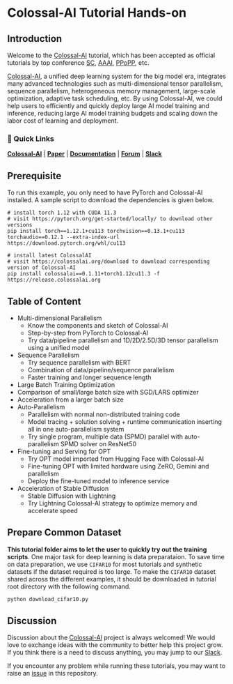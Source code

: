 # Colossal-AI Tutorial Hands-on

## Introduction

Welcome to the [Colossal-AI](https://github.com/hpcaitech/ColossalAI) tutorial, which has been accepted as official tutorials by top conference [SC](https://sc22.supercomputing.org/), [AAAI](https://aaai.org/Conferences/AAAI-23/), [PPoPP](https://ppopp23.sigplan.org/), etc.


[Colossal-AI](https://github.com/hpcaitech/ColossalAI), a unified deep learning system for the big model era, integrates
many advanced technologies such as multi-dimensional tensor parallelism, sequence parallelism, heterogeneous memory management,
large-scale optimization, adaptive task scheduling, etc. By using Colossal-AI, we could help users to efficiently and
quickly deploy large AI model training and inference, reducing large AI model training budgets and scaling down the labor cost of learning and deployment.

### 🚀 Quick Links

[**Colossal-AI**](https://github.com/hpcaitech/ColossalAI) |
[**Paper**](https://arxiv.org/abs/2110.14883) |
[**Documentation**](https://www.colossalai.org/) |
[**Forum**](https://github.com/hpcaitech/ColossalAI/discussions) |
[**Slack**](https://join.slack.com/t/colossalaiworkspace/shared_invite/zt-z7b26eeb-CBp7jouvu~r0~lcFzX832w)


## Prerequisite

To run this example, you only need to have PyTorch and Colossal-AI installed. A sample script to download the dependencies is given below.

```
# install torch 1.12 with CUDA 11.3
# visit https://pytorch.org/get-started/locally/ to download other versions
pip install torch==1.12.1+cu113 torchvision==0.13.1+cu113 torchaudio==0.12.1 --extra-index-url https://download.pytorch.org/whl/cu113

# install latest ColossalAI
# visit https://colossalai.org/download to download corresponding version of Colossal-AI
pip install colossalai==0.1.11+torch1.12cu11.3 -f https://release.colossalai.org
```


## Table of Content

 - Multi-dimensional Parallelism
   - Know the components and sketch of Colossal-AI
   - Step-by-step from PyTorch to Colossal-AI
   - Try data/pipeline parallelism and 1D/2D/2.5D/3D tensor parallelism using a unified model
 - Sequence Parallelism
   - Try sequence parallelism with BERT
   - Combination of data/pipeline/sequence parallelism
   - Faster training and longer sequence length
  - Large Batch Training Optimization
   - Comparison of small/large batch size with SGD/LARS optimizer
   - Acceleration from a larger batch size
 - Auto-Parallelism
   - Parallelism with normal non-distributed training code
   - Model tracing + solution solving + runtime communication inserting all in one auto-parallelism system
   - Try single program, multiple data (SPMD) parallel with auto-parallelism SPMD solver on ResNet50
 - Fine-tuning and Serving for OPT
   - Try OPT model imported from Hugging Face with Colossal-AI
   - Fine-tuning OPT with limited hardware using ZeRO, Gemini and parallelism
   - Deploy the fine-tuned model to inference service
 - Acceleration of Stable Diffusion
   - Stable Diffusion with Lightning
   - Try Lightning Colossal-AI strategy to optimize memory and accelerate speed

## Prepare Common Dataset

**This tutorial folder aims to let the user to quickly try out the training scripts**. One major task for deep learning is data preparataion. To save time on data preparation, we use `CIFAR10` for most tutorials and synthetic datasets if the dataset required is too large. To make the `CIFAR10` dataset shared across the different examples, it should be downloaded in tutorial root directory with the following command.

```python
python download_cifar10.py
```


## Discussion

Discussion about the [Colossal-AI](https://github.com/hpcaitech/ColossalAI) project is always welcomed! We would love to exchange ideas with the community to better help this project grow.
If you think there is a need to discuss anything, you may jump to our [Slack](https://join.slack.com/t/colossalaiworkspace/shared_invite/zt-z7b26eeb-CBp7jouvu~r0~lcFzX832w).

If you encounter any problem while running these tutorials, you may want to raise an [issue](https://github.com/hpcaitech/ColossalAI/issues/new/choose) in this repository.
